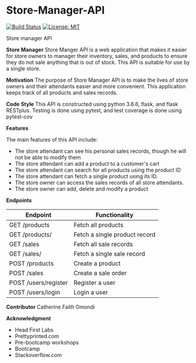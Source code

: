 # Store-Manager-API

[![Build Status](https://travis-ci.org/kathy254/Store-Manager-v2.svg?branch=develop)](https://travis-ci.org/kathy254/Store-Manager-v2)   [![License: MIT](https://img.shields.io/badge/License-MIT-yellow.svg)](https://opensource.org/licenses/MIT)

Store manager API

**Store Manager**
Store Manger API is a web application that makes it easier for store owners to manager their inventory, sales, and products to ensure they do not sale anything that is out of stock. This API is suitable for use by a single store.


**Motivation**
The purpose of Store Manager API is to make the lives of store owners and their attendants easier and more convenient. This application keeps track of all products and sales records.


**Code Style**
This API is constructed using python 3.6.6, flask, and flask RESTplus. Testing is done using pytest, and test coverage is done using pytest-cov

**Features**

The main features of this API include:
- The store attendant can see his personal sales records, though he will not be able to modify them
- The store attendant can add a product to a customer's cart
- The store attendant can search for all products using the product ID
- The store attendant can fetch a single product using its ID.
- The store owner can access the sales records of all store attendants.
- The store owner can add, delete and modify a product

**Endpoints**

Endpoint                                | Functionality
--------------------------------------- | -------------------------------------------------
GET /products | Fetch all products
GET /products/<productId> | Fetch a single product record
GET /sales | Fetch all sale records
GET /sales/<saleId> | Fetch a single sale record
POST /products | Create a product
POST /sales | Create a sale order
POST /users/register | Register a user
POST /users/login | Login a user

**Contributor**
Catherine Faith Omondi

**Acknowledgment**
- Head First Labs
- Prettyprinted.com
- Pre-bootcamp workshops
- Bootcamp
- Stackoverflow.com
